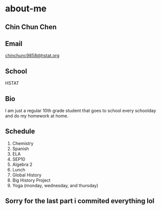 # about-me

## Chin Chun Chen

## Email

chinchunc9858@hstat.org

## School

HSTAT

## Bio

I am just a regular 10th grade student that goes to school every schoolday and do my homework at home.

## Schedule

1) Chemistry
2) Spanish
3) ELA
4) SEP10
5) Algebra 2
6) Lunch
7) Global History
8) Big History Project
9) Yoga (monday, wednesday, and thursday)

## Sorry for the last part i commited everything lol